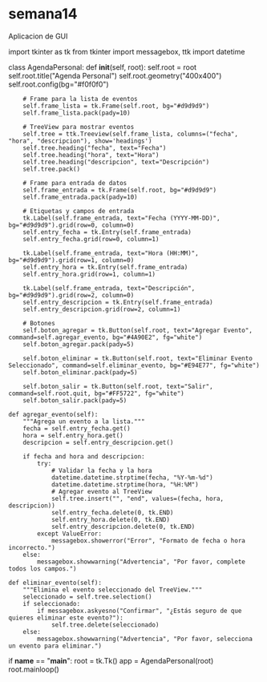 # semana14
Aplicacion de GUI

import tkinter as tk
from tkinter import messagebox, ttk
import datetime

class AgendaPersonal:
    def __init__(self, root):
        self.root = root
        self.root.title("Agenda Personal")
        self.root.geometry("400x400")
        self.root.config(bg="#f0f0f0")

        # Frame para la lista de eventos
        self.frame_lista = tk.Frame(self.root, bg="#d9d9d9")
        self.frame_lista.pack(pady=10)

        # TreeView para mostrar eventos
        self.tree = ttk.Treeview(self.frame_lista, columns=("fecha", "hora", "descripcion"), show='headings')
        self.tree.heading("fecha", text="Fecha")
        self.tree.heading("hora", text="Hora")
        self.tree.heading("descripcion", text="Descripción")
        self.tree.pack()

        # Frame para entrada de datos
        self.frame_entrada = tk.Frame(self.root, bg="#d9d9d9")
        self.frame_entrada.pack(pady=10)

        # Etiquetas y campos de entrada
        tk.Label(self.frame_entrada, text="Fecha (YYYY-MM-DD)", bg="#d9d9d9").grid(row=0, column=0)
        self.entry_fecha = tk.Entry(self.frame_entrada)
        self.entry_fecha.grid(row=0, column=1)

        tk.Label(self.frame_entrada, text="Hora (HH:MM)", bg="#d9d9d9").grid(row=1, column=0)
        self.entry_hora = tk.Entry(self.frame_entrada)
        self.entry_hora.grid(row=1, column=1)

        tk.Label(self.frame_entrada, text="Descripción", bg="#d9d9d9").grid(row=2, column=0)
        self.entry_descripcion = tk.Entry(self.frame_entrada)
        self.entry_descripcion.grid(row=2, column=1)

        # Botones
        self.boton_agregar = tk.Button(self.root, text="Agregar Evento", command=self.agregar_evento, bg="#4A90E2", fg="white")
        self.boton_agregar.pack(pady=5)

        self.boton_eliminar = tk.Button(self.root, text="Eliminar Evento Seleccionado", command=self.eliminar_evento, bg="#E94E77", fg="white")
        self.boton_eliminar.pack(pady=5)

        self.boton_salir = tk.Button(self.root, text="Salir", command=self.root.quit, bg="#FF5722", fg="white")
        self.boton_salir.pack(pady=5)

    def agregar_evento(self):
        """Agrega un evento a la lista."""
        fecha = self.entry_fecha.get()
        hora = self.entry_hora.get()
        descripcion = self.entry_descripcion.get()

        if fecha and hora and descripcion:
            try:
                # Validar la fecha y la hora
                datetime.datetime.strptime(fecha, "%Y-%m-%d")
                datetime.datetime.strptime(hora, "%H:%M")
                # Agregar evento al TreeView
                self.tree.insert("", "end", values=(fecha, hora, descripcion))
                self.entry_fecha.delete(0, tk.END)
                self.entry_hora.delete(0, tk.END)
                self.entry_descripcion.delete(0, tk.END)
            except ValueError:
                messagebox.showerror("Error", "Formato de fecha o hora incorrecto.")
        else:
            messagebox.showwarning("Advertencia", "Por favor, complete todos los campos.")

    def eliminar_evento(self):
        """Elimina el evento seleccionado del TreeView."""
        seleccionado = self.tree.selection()
        if seleccionado:
            if messagebox.askyesno("Confirmar", "¿Estás seguro de que quieres eliminar este evento?"):
                self.tree.delete(seleccionado)
        else:
            messagebox.showwarning("Advertencia", "Por favor, selecciona un evento para eliminar.")

if __name__ == "__main__":
    root = tk.Tk()
    app = AgendaPersonal(root)
    root.mainloop()
    
